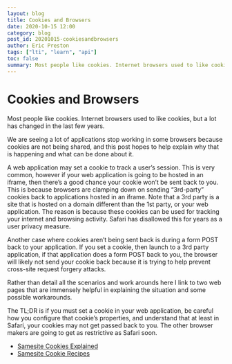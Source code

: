 ```yaml
---
layout: blog
title: Cookies and Browsers
date: 2020-10-15 12:00
category: blog
post_id: 20201015-cookiesandbrowsers
author: Eric Preston
tags: ["lti", "learn", "api"]
toc: false
summary: Most people like cookies. Internet browsers used to like cookies, but a lot has changed in the last few years.
---
```


# Cookies and Browsers

Most people like cookies. Internet browsers used to like cookies, but a lot has changed in the last few years.

We are seeing a lot of applications stop working in some browsers because cookies are not being shared, and this post hopes to help explain why that is happening and what can be done about it.

A web application may set a cookie to track a user’s session. This is very common, however if your web application is going to be hosted in an iframe, then there’s a good chance your cookie won’t be sent back to you. This is because browsers are clamping down on sending “3rd-party” cookies back to applications hosted in an iframe. Note that a 3rd party is a site that is hosted on a domain different than the 1st party, or your web application. The reason is because these cookies can be used for tracking your internet and browsing activity. Safari has disallowed this for years as a user privacy measure.

Another case where cookies aren’t being sent back is during a form POST back to your application. If you set a cookie, then launch to a 3rd party application, if that application does a form POST back to you, the browser will likely not send your cookie back because it is trying to help prevent cross-site request forgery attacks.

Rather than detail all the scenarios and work arounds here I link to two web pages that are immensely helpful in explaining the situation and some possible workarounds.

The TL;DR is if you must set a cookie in your web application, be careful how you configure that cookie’s properties, and understand that at least in Safari, your cookies may not get passed back to you. The other browser makers are going to get as restrictive as Safari soon.

- [Samesite Cookies Explained](https://web.dev/samesite-cookies-explained/)
- [Samesite Cookie Recipes](https://web.dev/samesite-cookie-recipes/)
